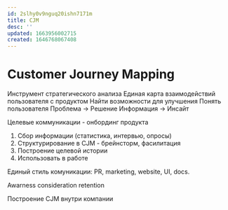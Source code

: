 ```yaml
---
id: 2slhy0v9nguq20ishn7171m
title: CJM
desc: ''
updated: 1663956002715
created: 1646768067408
---
```


# Customer Journey Mapping

Инструмент стратегического анализа
Единая карта взаимодействий пользователя с продуктом
Найти возможности для улучшения
Понять пользователя
Проблема -> Решение
Информация -> Инсайт

Целевые коммуникации - онбординг продукта

1. Сбор информации (статистика, интервью, опросы)
2. Структурирование в CJM - брейнсторм, фасилитация
3. Построение целевой истории
4. Использовать в работе

Единый стиль комуникации: PR, marketing, website, UI, docs.

Awarness consideration retention

Построение CJM внутри компании



